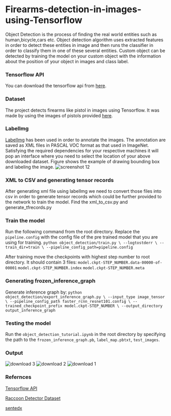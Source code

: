 # Firearms-detection-in-images-using-Tensorflow


Object Detection is the process of finding the real world entities such as human,bicycle,cars etc. Object detection algorithm uses extracted features in order to detect these entities in image and then runs the classifier in order to classify them in one of these several entities. Custom object can be detected by training the model on your custom object with the information about the position of your object in images and class label. 

### Tensorflow API

You can download the tensorflow api from [here](https://github.com/tensorflow/models/tree/master/research/object_detection).
### Dataset

The project detects firearms like pistol in images using Tensorflow. It was made by using the images of pistols provided [here](https://sci2s.ugr.es/weapons-detection). 

### LabelImg

[LabelImg](https://github.com/tzutalin/labelImg) has been used in order to annotate the images. The annotation are saved as XML files in PASCAL VOC format as that used in ImageNet. Satisfying the required dependencies for your respective machines it will pop an interface where you need to select the location of your above downloaded dataset. Figure shows the example of drawing bounding box and labeling the image.
![screenshot 12](https://user-images.githubusercontent.com/20052459/45665781-35309200-bb30-11e8-81e3-4290f5415752.png)

### XML to CSV and generating tensor records

After generating xml file using labelImg we need to convert those files into csv in order to generate tensor records which could be further provided to the network to train the model. Find the xml_to_csv.py and generate_tfrecords.py

### Train the model
Run the following command from the root directory. Replace the `pipeline.config` with the config file of the pre trained model that you are using for training.
`python object_detection/train.py \
        --logtostderr \
        --train_dir=train \
        --pipeline_config_path=pipeline.config`
        
After training move the checkpoints with highest step number to root directory. It should contain 3 files:
`model.ckpt-STEP_NUMBER.data-00000-of-00001`
`model.ckpt-STEP_NUMBER.index`
`model.ckpt-STEP_NUMBER.meta`

### Generating frozen_inference_graph

Generate inference graph by:
`python object_detection/export_inference_graph.py \
        --input_type image_tensor \
        --pipeline_config_path faster_rcnn_resnet101.config \
        --trained_checkpoint_prefix model.ckpt-STEP_NUMBER \
        --output_directory output_inference_graph`
### Testing the model
Run the `object_detection_tutorial.ipynb` in the root directory by specifying the path to the `frozen_inference_graph.pb`, `label_map.pbtxt`, `test_images`.

### Output
![download 3](https://user-images.githubusercontent.com/20052459/45665884-b0924380-bb30-11e8-99b2-574abbfcbaff.png)
![download 2](https://user-images.githubusercontent.com/20052459/45665898-c99af480-bb30-11e8-9d5c-8701ee27d891.png)
![download 1](https://user-images.githubusercontent.com/20052459/45665908-dae40100-bb30-11e8-9576-02afbf1c8928.png)

### Refernces
[Tensorflow API](https://github.com/tensorflow/models/tree/master/research/object_detection)

[Raccoon Detector Dataset](https://github.com/datitran/raccoon_dataset)

[sentedx](https://www.youtube.com/playlist?list=PLQVvvaa0QuDcNK5GeCQnxYnSSaar2tpku)


